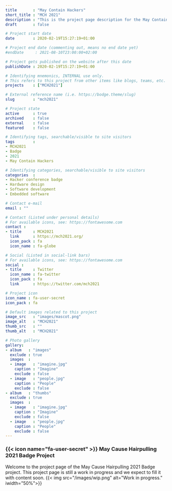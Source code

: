 ```yaml
---
title       : "May Contain Hackers"
short_title : "MCH 2021"
description : "This is the project page description for the May Contain Hackers 2021 Project"
draft       : false

# Project start date
date        : 2020-02-19T15:27:19+01:00

# Project end date (commenting out, means no end date yet)
#endDate     : 2021-08-10T23:00:00+02:00

# Project gets published on the website after this date
publishDate : 2020-02-19T15:27:19+01:00

# Identifying mnemonics, INTERNAL use only.
# This refers to this project from other items like blogs, teams, etc.
projects    : ["MCH2021"]

# External reference name (i.e. https://bodge.theme/slug)
slug        : "mch2021"

# Project state
active      : true
archived    : false
external    : false
featured    : false

# Identifying tags, searchable/visible to site visitors
tags        :
- MCH2021
- Badge
- 2021
- May Contain Hackers

# Identifying categories, searchable/visible to site visitors
categories  :
- Hacker conference badge
- Hardware design
- Software development
- Embedded software

# Contact e-mail
email : ""

# Contact (Listed under personal details)
# For available icons, see: https://fontawesome.com
contact :
- title     : MCH2021
  link      : https://mch2021.org/
  icon_pack : fa
  icon_name : fa-globe

# Social (Listed in social-link bars)
# For available icons, see: https://fontawesome.com
social :
- title     : Twitter
  icon_name : fa-twitter
  icon_pack : fa
  link      : https://twitter.com/mch2021

# Project icon
icon_name : fa-user-secret
icon_pack : fa

# Default images related to this project
image_src   : "images/mascot.png"
image_alt   : "MCH2021"
thumb_src   : ""
thumb_alt   : "MCH2021"

# Photo gallery
gallery:
- album   : "images"
  exclude : true
  images  :
  - image   : "imagine.jpg"
    caption : "Imagine"
    exclude : false
  - image   : "people.jpg"
    caption : "People"
    exclude : false
- album   : "thumbs"
  exclude : true
  images  :
  - image   : "imagine.jpg"
    caption : "Imagine"
    exclude : false
  - image   : "people.jpg"
    caption : "People"
    exclude : false
---
```


### {{< icon name="fa-user-secret" >}} May Cause Hairpulling 2021 Badge Project

Welcome to the project page of the May Cause Hairpulling 2021 Badge project. This project page is still a work in progress and we expect to fill it with content soon.
{{< img src="/images/wip.png" alt="Work in progress." iwidth="50%">}}

